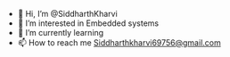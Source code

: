 - 👋 Hi, I’m @SiddharthKharvi
- 👀 I’m interested in Embedded systems
- 🌱 I’m currently learning 
- 📫 How to reach me Siddharthkharvi69756@gmail.com

<!---
SiddharthKharvi/SiddharthKharvi is a ✨ special ✨ repository because its `README.md` (this file) appears on your GitHub profile.
You can click the Preview link to take a look at your changes.
--->
